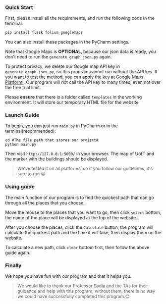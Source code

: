### Quick Start

First, please install all the requirements, and run the following code in the terminal:

```python
pip install flask folium googlemaps
```

You can also install these packages in the PyCharm settings.

Note that Google Maps is **OPTIONAL**, because our json data is ready, you don't need to run the `generate_graph_json.py` again.

To protect privacy, we delete our Google map API key in `generate_graph_json.py`, so this program cannot run without the API key.  If you want to test the method, you can apply the key at [Google Maps Platform ](https://developers.google.com/maps). Our program will not call the API key to many times, even not over the free trial limit.

Please **ensure** that there is a folder called `templates` in the working environment. It will store our temporary HTML file for the website



### Launch Guide

To begin, you can just run `main.py` in PyCharm or in the terminal(recommended):

```textile
cd #The file path that stores our project#
python main.py
```

Then visit `http://127.0.0.1:5000/` in your browser. The map of UofT and the marker with the buildings should be displayed.

> We've tested it on all platforms, so if you follow our guidelines, it's sure to run 😀



### Using guide

The main function of our program is to find the quickest path that can go through all the places that you choose.

Move the mouse to the places that you want to go, then click `select` bottom, the name of the place will be displayed at the top of the website.

After you choose the places, click the `Calculate` button, the program will calculate the quickest path and the time it will take, then display them on the website.

To calculate a new path, click `clear` bottom first, then follow the above guide again.



### Finally

We hope you have fun with our program and that it helps you.



> We would like to thank our Professor Sadia and the TAs for their guidance and help with this program; without them, there is no way we could have successfully completed this program.😊


